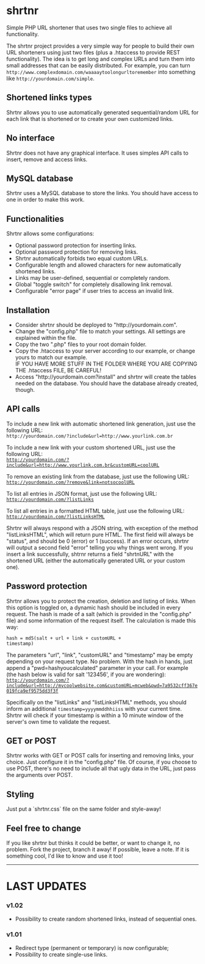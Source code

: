 # shrtnr
Simple PHP URL shortener that uses two single files to achieve all functionality.

The shrtnr project provides a very simple way for people to build their own URL shorteners using just two files (plus a .htaccess to provide REST functionality).
The idea is to get long and complex URLs and turn them into small addresses that can be easily distributed. For example, you can turn `http://www.complexdomain.com/waaaaytoolongurltoremember` into something like `http://yourdomain.com/simple`.

<h2>Shortened links types</h2>
Shrtnr allows you to use automatically generated sequential/random URL for each link that is shortened or to create your own customized links.

<h2>No interface</h2>
Shrtnr does not have any graphical interface. It uses simples API calls to insert, remove and access links.

<h2>MySQL database</h2>
Shrtnr uses a MySQL database to store the links. You should have access to one in order to make this work.

<h2>Functionalities</h2>
Shrtnr allows some configurations:
<ul>
<li>Optional password protection for inserting links.</li>
<li>Optional password protection for removing links.</li>
<li>Shrtnr automatically forbids two equal custom URLs.</li>
<li>Configurable length and allowed characters for new automatically shortened links.</li>
<li>Links may be user-defined, sequential or completely random.</li>
<li>Global "toggle switch" for completely disallowing link removal.</li>
<li>Configurable "error page" if user tries to access an invalid link.</li>
</ul>

<h2>Installation</h2>
<ul>
<li>Consider shrtnr should be deployed to "http://yourdomain.com".</li>
<li>Change the "config.php" file to match your settings. All settings are explained within the file.</li>
<li>Copy the two ".php" files to your root domain folder.</li>
<li>Copy the .htaccess to your server according to our example, or change yours to match our example.</li>
IF YOU HAVE MORE STUFF IN THE FOLDER WHERE YOU ARE COPYING THE .htaccess FILE, BE CAREFUL!
<li>Access "http://yourdomain.com?install" and shrtnr will create the tables needed on the database. You should have the database already created, though.</li>
</ul>

<h2>API calls</h2>
To include a new link with automatic shortened link generation, just use the following URL:<br>
<code>http://yourdomain.com/?include&url=http://www.yourlink.com.br</code>

To include a new link with your custom shortened URL, just use the following URL:<br>
<code>http://yourdomain.com/?include&url=http://www.yourlink.com.br&customURL=coolURL</code>

To remove an existing link from the database, just use the following URL:<br>
<code>http://yourdomain.com/?remove&link=notsocoolURL</code>

To list all entries in JSON format, just use the following URL:<br>
<code>http://yourdomain.com/?listLinks</code>

To list all entries in a formatted HTML table, just use the following URL:<br>
<code>http://yourdomain.com/?listLinksHTML</code>

Shrtnr will always respond with a JSON string, with exception of the method "listLinksHTML", which will return pure HTML. The first field will always be "status", and should be 0 (error) or 1 (success).
If an error occurs, shrtnr will output a second field "error" telling you why things went wrong.
If you insert a link successfully, shtrnr returns a field "shrtnURL" with the shortened URL (either the automatically generated URL or your custom one).

<h2>Password protection</h2>
Shrtnr allows you to protect the creation, deletion and listing of links. When this option is toggled on, a dynamic hash should be included in every request.
The hash is made of a salt (which is provided in the "config.php" file) and some information of the request itself. The calculation is made this way:<br>

<code>hash = md5(salt + url + link + customURL + timestamp)</code>

The parameters "url", "link", "customURL" and "timestamp" may be empty depending on your request type. No problem.
With the hash in hands, just append a "pwd=hashyoucalculated" parameter in your call. For example (the hash below is valid for salt '123456', if you are wondering):<br>
<code>http://yourdomain.com/?include&url=http://mycoolwebsite.com&customURL=mcweb&pwd=7a9532cff367e019fca9ef9575dd3f3f</code>

Specifically on the "listLinks" and "listLinksHTML" methods, you should inform an additional `timestamp=yyyymmddhhiiss` with your current time. Shrtnr will check if your timestamp is within a 10 minute window of the server's own time to validate the request.

<h2>GET or POST</h2>
Shrtnr works with GET or POST calls for inserting and removing links, your choice. Just configure it in the "config.php" file. Of course, if you choose to use POST, there's no need to include all that ugly data in the URL, just pass the arguments over POST.

<h2>Styling</h2>
Just put a `shrtnr.css` file on the same folder and style-away!

<h2>Feel free to change</h2>
If you like shrtnr but thinks it could be better, or want to change it, no problem. Fork the project, branch it away! If possible, leave a note. If it is something cool, I'd like to know and use it too!

<hr>
<h1>LAST UPDATES</h1>
<h3>v1.02</h3>
<ul>
<li>Possibility to create random shortened links, instead of sequential ones.</ul>
</ul>
<h3>v1.01</h3>
<ul>
<li>Redirect type (permanent or temporary) is now configurable;</li>
<li>Possibility to create single-use links.</ul>
</ul>
